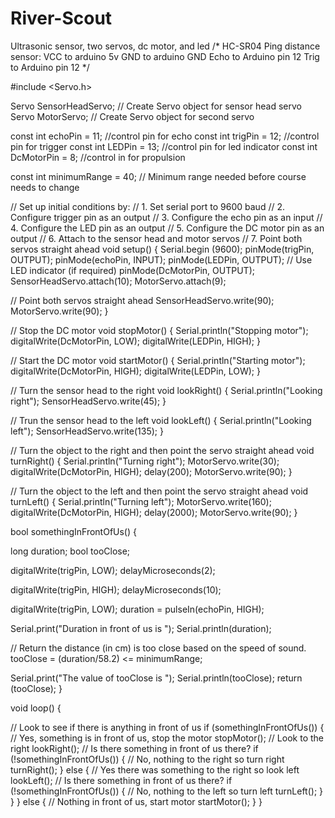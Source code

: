 River-Scout
===========

Ultrasonic sensor, two servos, dc motor, and led
/*
 HC-SR04 Ping distance sensor:
 VCC to arduino 5v 
 GND to arduino GND
 Echo to Arduino pin 12 
 Trig to Arduino pin 12
 */

#include <Servo.h>

Servo SensorHeadServo;   // Create Servo object for sensor head servo
Servo MotorServo;        // Create Servo object for second servo

const int echoPin = 11;   //control pin for echo
const int trigPin = 12;   //control pin for trigger
const int LEDPin = 13;    //control pin for led indicator
const int DcMotorPin = 8; //control in for propulsion

const int minimumRange = 40;    // Minimum range needed before course needs to change

// Set up initial conditions by:
// 1. Set serial port to 9600 baud
// 2. Configure trigger pin as an output
// 3. Configure the echo pin as an input
// 4. Configure the LED pin as an output
// 5. Configure the DC motor pin as an output
// 6. Attach to the sensor head and motor servos
// 7. Point both servos straight ahead
void setup() {
  Serial.begin (9600);
  pinMode(trigPin, OUTPUT);
  pinMode(echoPin, INPUT);
  pinMode(LEDPin, OUTPUT);       // Use LED indicator (if required)
  pinMode(DcMotorPin, OUTPUT);
  SensorHeadServo.attach(10);
  MotorServo.attach(9);

  // Point both servos straight ahead
  SensorHeadServo.write(90);
  MotorServo.write(90);
}

// Stop the DC motor
void stopMotor() {
  Serial.println("Stopping motor");
  digitalWrite(DcMotorPin, LOW);
  digitalWrite(LEDPin, HIGH);
}

// Start the DC motor
void startMotor() {
  Serial.println("Starting motor");
  digitalWrite(DcMotorPin, HIGH);
  digitalWrite(LEDPin, LOW);
}

// Turn the sensor head to the right
void lookRight() {
  Serial.println("Looking right");
  SensorHeadServo.write(45);
}

// Trun the sensor head to the left
void lookLeft() {
  Serial.println("Looking left");
  SensorHeadServo.write(135);
}

// Turn the object to the right and then point the servo straight ahead
void turnRight() {
  Serial.println("Turning right");
  MotorServo.write(30);
  digitalWrite(DcMotorPin, HIGH);
  delay(200);
  MotorServo.write(90);
}

// Turn the object to the left and then point the servo straight ahead
void turnLeft() {
  Serial.println("Turning left");
  MotorServo.write(160);
  digitalWrite(DcMotorPin, HIGH);
  delay(2000);
  MotorServo.write(90);
}

bool somethingInFrontOfUs() {

  long duration;
  bool tooClose;

  digitalWrite(trigPin, LOW);
  delayMicroseconds(2);

  digitalWrite(trigPin, HIGH);
  delayMicroseconds(10);

  digitalWrite(trigPin, LOW);
  duration = pulseIn(echoPin, HIGH);
  
  Serial.print("Duration in front of us is ");
  Serial.println(duration);

  // Return the distance (in cm) is too close based on the speed of sound.
  tooClose = (duration/58.2) <= minimumRange;
  
  Serial.print("The value of tooClose is ");
  Serial.println(tooClose);
  return (tooClose);
}

void loop() {
  
  // Look to see if there is anything in front of us
  if (somethingInFrontOfUs()) {
    // Yes, something is in front of us, stop the motor
    stopMotor();
    // Look to the right
    lookRight();
    // Is there something in front of us there?
    if (!somethingInFrontOfUs()) {
      // No, nothing to the right so turn right
      turnRight();
    } else {
      // Yes there was something to the right so look left
      lookLeft();
      // Is there something in front of us there?
      if (!somethingInFrontOfUs()) {
        // No, nothing to the left so turn left
        turnLeft();
      }
    }
  } 
  else {
    // Nothing in front of us, start motor
    startMotor();
  }
}
